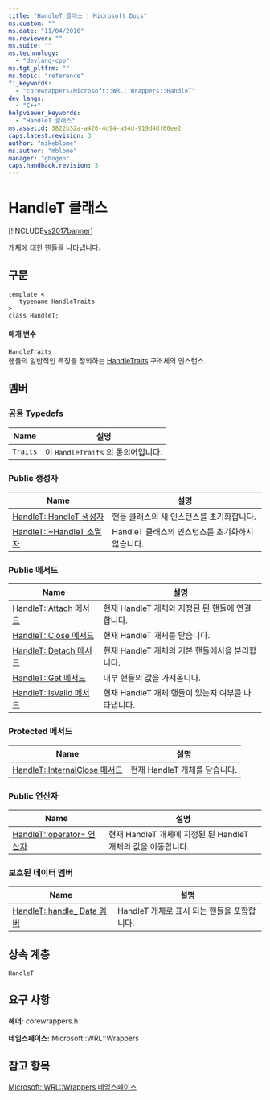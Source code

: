 ```yaml
---
title: "HandleT 클래스 | Microsoft Docs"
ms.custom: ""
ms.date: "11/04/2016"
ms.reviewer: ""
ms.suite: ""
ms.technology: 
  - "devlang-cpp"
ms.tgt_pltfrm: ""
ms.topic: "reference"
f1_keywords: 
  - "corewrappers/Microsoft::WRL::Wrappers::HandleT"
dev_langs: 
  - "C++"
helpviewer_keywords: 
  - "HandleT 클래스"
ms.assetid: 3822b32a-a426-4d94-a54d-919d4df60ee2
caps.latest.revision: 3
author: "mikeblome"
ms.author: "mblome"
manager: "ghogen"
caps.handback.revision: 3
---
```

# HandleT 클래스
[!INCLUDE[vs2017banner](../assembler/inline/includes/vs2017banner.md)]

개체에 대한 핸들을 나타냅니다.  
  
## 구문  
  
```  
template <  
   typename HandleTraits  
>  
class HandleT;  
```  
  
#### 매개 변수  
 `HandleTraits`  
 핸들의 일반적인 특징을 정의하는 [HandleTraits](../windows/handletraits-structure.md) 구조체의 인스턴스.  
  
## 멤버  
  
### 공용 Typedefs  
  
|Name|설명|  
|----------|--------|  
|`Traits`|이 `HandleTraits` 의 동의어입니다.|  
  
### Public 생성자  
  
|Name|설명|  
|----------|--------|  
|[HandleT::HandleT 생성자](../windows/handlet-handlet-constructor.md)|핸들 클래스의 새 인스턴스를 초기화합니다.|  
|[HandleT::~HandleT 소멸자](../windows/handlet-tilde-handlet-destructor.md)|HandleT 클래스의 인스턴스를 초기화하지 않습니다.|  
  
### Public 메서드  
  
|Name|설명|  
|----------|--------|  
|[HandleT::Attach 메서드](../windows/handlet-attach-method.md)|현재 HandleT 개체와 지정된 된 핸들에 연결합니다.|  
|[HandleT::Close 메서드](../windows/handlet-close-method.md)|현재 HandleT 개체를 닫습니다.|  
|[HandleT::Detach 메서드](../windows/handlet-detach-method.md)|현재 HandleT 개체의 기본 핸들에서을 분리합니다.|  
|[HandleT::Get 메서드](../windows/handlet-get-method.md)|내부 핸들의 값을 가져옵니다.|  
|[HandleT::IsValid 메서드](../windows/handlet-isvalid-method.md)|현재 HandleT 개체 핸들이 있는지 여부를 나타냅니다.|  
  
### Protected 메서드  
  
|Name|설명|  
|----------|--------|  
|[HandleT::InternalClose 메서드](../windows/handlet-internalclose-method.md)|현재 HandleT 개체를 닫습니다.|  
  
### Public 연산자  
  
|Name|설명|  
|----------|--------|  
|[HandleT::operator\= 연산자](../windows/handlet-operator-assign-operator.md)|현재 HandleT 개체에 지정된 된 HandleT 개체의 값을 이동합니다.|  
  
### 보호된 데이터 멤버  
  
|Name|설명|  
|----------|--------|  
|[HandleT::handle\_ Data 멤버](../windows/handlet-handle-data-member.md)|HandleT 개체로 표시 되는 핸들을 포함합니다.|  
  
## 상속 계층  
 `HandleT`  
  
## 요구 사항  
 **헤더:** corewrappers.h  
  
 **네임스페이스:** Microsoft::WRL::Wrappers  
  
## 참고 항목  
 [Microsoft::WRL::Wrappers 네임스페이스](../windows/microsoft-wrl-wrappers-namespace.md)